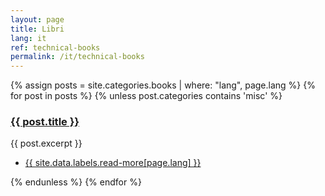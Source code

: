```yaml
---
layout: page
title: Libri
lang: it
ref: technical-books
permalink: /it/technical-books
---
```


<section>
	<div class="posts">
	{% assign posts = site.categories.books | where: "lang", page.lang %}
	{% for post in posts %}
		{% unless post.categories contains 'misc' %}
		<article>
			<a href="{{ site.baseurl }}{{ post.url }}" class="image"><img src="{{ post.image }}" alt="" /></a>
			<h3><a href="{{ site.baseurl }}{{ post.url }}">{{ post.title }}</a></h3>
			<p>{{ post.excerpt }}</p>
			<ul class="actions">
				<li><a href="{{ post.url }}" class="button">{{ site.data.labels.read-more[page.lang] }}</a></li>
			</ul>
		</article>
		{% endunless %}
	{% endfor %}
	</div>
</section>

